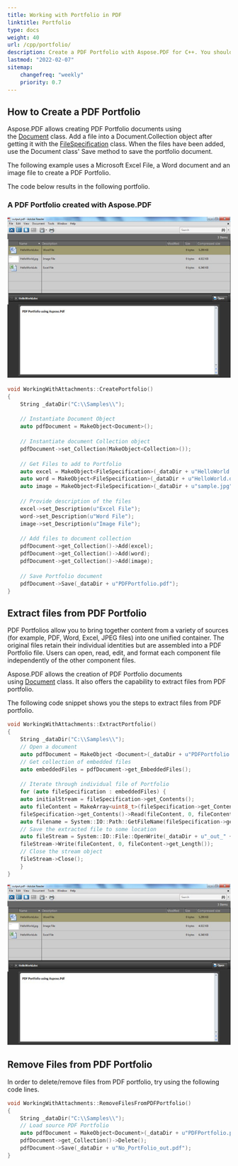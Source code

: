 ```yaml
---
title: Working with Portfolio in PDF
linktitle: Portfolio
type: docs
weight: 40
url: /cpp/portfolio/
description: Create a PDF Portfolio with Aspose.PDF for C++. You should use a Microsoft Excel File, a Word document, and an image file to create a PDF Portfolio.
lastmod: "2022-02-07"
sitemap:
    changefreq: "weekly"
    priority: 0.7
---
```


## How to Create a PDF Portfolio

Aspose.PDF allows creating PDF Portfolio documents using the [Document](https://apireference.aspose.com/pdf/cpp/class/aspose.pdf.document) class. Add a file into a Document.Collection object after getting it with the [FileSpecification](https://apireference.aspose.com/pdf/cpp/class/aspose.pdf.file_specification) class. When the files have been added, use the Document class' Save method to save the portfolio document.

The following example uses a Microsoft Excel File, a Word document and an image file to create a PDF Portfolio.

The code below results in the following portfolio.

### A PDF Portfolio created with Aspose.PDF

![A PDF Portfolio created with Aspose.PDF for C++](working-with-pdf-portfolio_1.jpg)

```cpp
void WorkingWithAttachments::CreatePortfolio()
{
    String _dataDir("C:\\Samples\\");

    // Instantiate Document Object
    auto pdfDocument = MakeObject<Document>();

    // Instantiate document Collection object
    pdfDocument->set_Collection(MakeObject<Collection>());

    // Get Files to add to Portfolio
    auto excel = MakeObject<FileSpecification>(_dataDir + u"HelloWorld.xlsx");
    auto word = MakeObject<FileSpecification>(_dataDir + u"HelloWorld.docx");
    auto image = MakeObject<FileSpecification>(_dataDir + u"sample.jpg");

    // Provide description of the files
    excel->set_Description(u"Excel File");
    word->set_Description(u"Word File");
    image->set_Description(u"Image File");

    // Add files to document collection
    pdfDocument->get_Collection()->Add(excel);
    pdfDocument->get_Collection()->Add(word);
    pdfDocument->get_Collection()->Add(image);

    // Save Portfolio document
    pdfDocument->Save(_dataDir + u"PDFPortfolio.pdf");
}
```

## Extract files from PDF Portfolio

PDF Portfolios allow you to bring together content from a variety of sources (for example, PDF, Word, Excel, JPEG files) into one unified container. The original files retain their individual identities but are assembled into a PDF Portfolio file. Users can open, read, edit, and format each component file independently of the other component files.

Aspose.PDF allows the creation of PDF Portfolio documents using [Document](https://apireference.aspose.com/pdf/cpp/class/aspose.pdf.document) class. It also offers the capability to extract files from PDF portfolio.

The following code snippet shows you the steps to extract files from PDF portfolio.

```cpp
void WorkingWithAttachments::ExtractPortfolio()
{
    String _dataDir("C:\\Samples\\");
    // Open a document
    auto pdfDocument = MakeObject <Document>(_dataDir + u"PDFPortfolio.pdf");
    // Get collection of embedded files
    auto embeddedFiles = pdfDocument->get_EmbeddedFiles();

    // Iterate through individual file of Portfolio
    for (auto fileSpecification : embeddedFiles) {
    auto initialStream = fileSpecification->get_Contents();
    auto fileContent = MakeArray<uint8_t>(fileSpecification->get_Contents()->get_Length());
    fileSpecification->get_Contents()->Read(fileContent, 0, fileContent->get_Length());
    auto filename = System::IO::Path::GetFileName(fileSpecification->get_Name());
    // Save the extracted file to some location
    auto fileStream = System::IO::File::OpenWrite(_dataDir + u"_out_" + filename);
    fileStream->Write(fileContent, 0, fileContent->get_Length());
    // Close the stream object
    fileStream->Close();
    }
}
```

![Extract files from PDF Portfolio](working-with-pdf-portfolio_2.jpg)

## Remove Files from PDF Portfolio

In order to delete/remove files from PDF portfolio, try using the following code lines.

```cpp
void WorkingWithAttachments::RemoveFilesFromPDFPortfolio()
{
    String _dataDir("C:\\Samples\\");
    // Load source PDF Portfolio
    auto pdfDocument = MakeObject<Document>(_dataDir + u"PDFPortfolio.pdf");
    pdfDocument->get_Collection()->Delete();
    pdfDocument->Save(_dataDir + u"No_PortFolio_out.pdf");
}
```
